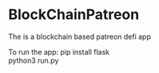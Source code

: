 # BlockChainPatreon
The is a blockchain based patreon defi app

To run the app:
pip install flask <br>
python3 run.py <br>
